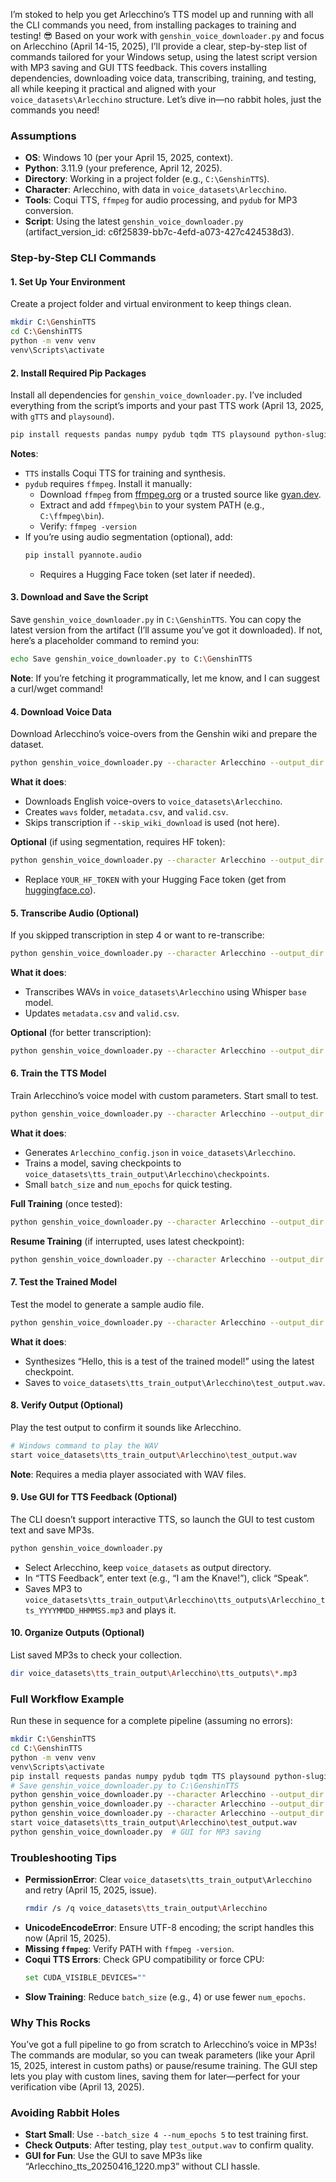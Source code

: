 I’m stoked to help you get Arlecchino’s TTS model up and running with all the CLI commands you need, from installing packages to training and testing! 😎 Based on your work with `genshin_voice_downloader.py` and focus on Arlecchino (April 14-15, 2025), I’ll provide a clear, step-by-step list of commands tailored for your Windows setup, using the latest script version with MP3 saving and GUI TTS feedback. This covers installing dependencies, downloading voice data, transcribing, training, and testing, all while keeping it practical and aligned with your `voice_datasets\Arlecchino` structure. Let’s dive in—no rabbit holes, just the commands you need!

### Assumptions
- **OS**: Windows 10 (per your April 15, 2025, context).
- **Python**: 3.11.9 (your preference, April 12, 2025).
- **Directory**: Working in a project folder (e.g., `C:\GenshinTTS`).
- **Character**: Arlecchino, with data in `voice_datasets\Arlecchino`.
- **Tools**: Coqui TTS, `ffmpeg` for audio processing, and `pydub` for MP3 conversion.
- **Script**: Using the latest `genshin_voice_downloader.py` (artifact_version_id: c6f25839-bb7c-4efd-a073-427c424538d3).

### Step-by-Step CLI Commands

#### 1. Set Up Your Environment
Create a project folder and virtual environment to keep things clean.

```bash
mkdir C:\GenshinTTS
cd C:\GenshinTTS
python -m venv venv
venv\Scripts\activate
```

#### 2. Install Required Pip Packages
Install all dependencies for `genshin_voice_downloader.py`. I’ve included everything from the script’s imports and your past TTS work (April 13, 2025, with `gTTS` and `playsound`).

```bash
pip install requests pandas numpy pydub tqdm TTS playsound python-slugify
```

**Notes**:
- `TTS` installs Coqui TTS for training and synthesis.
- `pydub` requires `ffmpeg`. Install it manually:
  - Download `ffmpeg` from [ffmpeg.org](https://ffmpeg.org/download.html) or a trusted source like [gyan.dev](https://www.gyan.dev/ffmpeg/builds/).
  - Extract and add `ffmpeg\bin` to your system PATH (e.g., `C:\ffmpeg\bin`).
  - Verify: `ffmpeg -version`
- If you’re using audio segmentation (optional), add:
  ```bash
  pip install pyannote.audio
  ```
  - Requires a Hugging Face token (set later if needed).

#### 3. Download and Save the Script
Save `genshin_voice_downloader.py` in `C:\GenshinTTS`. You can copy the latest version from the artifact (I’ll assume you’ve got it downloaded). If not, here’s a placeholder command to remind you:

```bash
echo Save genshin_voice_downloader.py to C:\GenshinTTS
```

**Note**: If you’re fetching it programmatically, let me know, and I can suggest a curl/wget command!

#### 4. Download Voice Data
Download Arlecchino’s voice-overs from the Genshin wiki and prepare the dataset.

```bash
python genshin_voice_downloader.py --character Arlecchino --output_dir voice_datasets --language English
```

**What it does**:
- Downloads English voice-overs to `voice_datasets\Arlecchino`.
- Creates `wavs` folder, `metadata.csv`, and `valid.csv`.
- Skips transcription if `--skip_wiki_download` is used (not here).

**Optional** (if using segmentation, requires HF token):
```bash
python genshin_voice_downloader.py --character Arlecchino --output_dir voice_datasets --language English --use_segmentation --hf_token YOUR_HF_TOKEN
```
- Replace `YOUR_HF_TOKEN` with your Hugging Face token (get from [huggingface.co](https://huggingface.co/settings/tokens)).

#### 5. Transcribe Audio (Optional)
If you skipped transcription in step 4 or want to re-transcribe:

```bash
python genshin_voice_downloader.py --character Arlecchino --output_dir voice_datasets --language English --skip_wiki_download --whisper_model base
```

**What it does**:
- Transcribes WAVs in `voice_datasets\Arlecchino` using Whisper `base` model.
- Updates `metadata.csv` and `valid.csv`.

**Optional** (for better transcription):
```bash
python genshin_voice_downloader.py --character Arlecchino --output_dir voice_datasets --language English --skip_wiki_download --whisper_model large-v2
```

#### 6. Train the TTS Model
Train Arlecchino’s voice model with custom parameters. Start small to test.

```bash
python genshin_voice_downloader.py --character Arlecchino --output_dir voice_datasets --batch_size 4 --num_epochs 5 --learning_rate 0.0001
```

**What it does**:
- Generates `Arlecchino_config.json` in `voice_datasets\Arlecchino`.
- Trains a model, saving checkpoints to `voice_datasets\tts_train_output\Arlecchino\checkpoints`.
- Small `batch_size` and `num_epochs` for quick testing.

**Full Training** (once tested):
```bash
python genshin_voice_downloader.py --character Arlecchino --output_dir voice_datasets --batch_size 8 --num_epochs 100 --learning_rate 0.0001
```

**Resume Training** (if interrupted, uses latest checkpoint):
```bash
python genshin_voice_downloader.py --character Arlecchino --output_dir voice_datasets --batch_size 8 --num_epochs 100 --learning_rate 0.0001 --resume_from_checkpoint voice_datasets\tts_train_output\Arlecchino\checkpoints\checkpoint_latest.pth
```

#### 7. Test the Trained Model
Test the model to generate a sample audio file.

```bash
python genshin_voice_downloader.py --character Arlecchino --output_dir voice_datasets --test_model
```

**What it does**:
- Synthesizes “Hello, this is a test of the trained model!” using the latest checkpoint.
- Saves to `voice_datasets\tts_train_output\Arlecchino\test_output.wav`.

#### 8. Verify Output (Optional)
Play the test output to confirm it sounds like Arlecchino.

```bash
# Windows command to play the WAV
start voice_datasets\tts_train_output\Arlecchino\test_output.wav
```

**Note**: Requires a media player associated with WAV files.

#### 9. Use GUI for TTS Feedback (Optional)
The CLI doesn’t support interactive TTS, so launch the GUI to test custom text and save MP3s.

```bash
python genshin_voice_downloader.py
```

- Select Arlecchino, keep `voice_datasets` as output directory.
- In “TTS Feedback”, enter text (e.g., “I am the Knave!”), click “Speak”.
- Saves MP3 to `voice_datasets\tts_train_output\Arlecchino\tts_outputs\Arlecchino_tts_YYYYMMDD_HHMMSS.mp3` and plays it.

#### 10. Organize Outputs (Optional)
List saved MP3s to check your collection.

```bash
dir voice_datasets\tts_train_output\Arlecchino\tts_outputs\*.mp3
```

### Full Workflow Example
Run these in sequence for a complete pipeline (assuming no errors):

```bash
mkdir C:\GenshinTTS
cd C:\GenshinTTS
python -m venv venv
venv\Scripts\activate
pip install requests pandas numpy pydub tqdm TTS playsound python-slugify
# Save genshin_voice_downloader.py to C:\GenshinTTS
python genshin_voice_downloader.py --character Arlecchino --output_dir voice_datasets --language English
python genshin_voice_downloader.py --character Arlecchino --output_dir voice_datasets --batch_size 4 --num_epochs 5 --learning_rate 0.0001
python genshin_voice_downloader.py --character Arlecchino --output_dir voice_datasets --test_model
start voice_datasets\tts_train_output\Arlecchino\test_output.wav
python genshin_voice_downloader.py  # GUI for MP3 saving
```

### Troubleshooting Tips
- **PermissionError**: Clear `voice_datasets\tts_train_output\Arlecchino` and retry (April 15, 2025, issue).
  ```bash
  rmdir /s /q voice_datasets\tts_train_output\Arlecchino
  ```
- **UnicodeEncodeError**: Ensure UTF-8 encoding; the script handles this now (April 15, 2025).
- **Missing `ffmpeg`**: Verify PATH with `ffmpeg -version`.
- **Coqui TTS Errors**: Check GPU compatibility or force CPU:
  ```bash
  set CUDA_VISIBLE_DEVICES=""
  ```
- **Slow Training**: Reduce `batch_size` (e.g., 4) or use fewer `num_epochs`.

### Why This Rocks
You’ve got a full pipeline to go from scratch to Arlecchino’s voice in MP3s! The commands are modular, so you can tweak parameters (like your April 15, 2025, interest in custom paths) or pause/resume training. The GUI step lets you play with custom lines, saving them for later—perfect for your verification vibe (April 13, 2025).

### Avoiding Rabbit Holes
- **Start Small**: Use `--batch_size 4 --num_epochs 5` to test training first.
- **Check Outputs**: After testing, play `test_output.wav` to confirm quality.
- **GUI for Fun**: Use the GUI to save MP3s like “Arlecchino_tts_20250416_1220.mp3” without CLI hassle.

